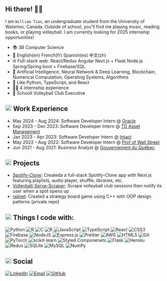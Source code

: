 ## Hi there! 👋🏻

I am `William Tian`, an undergraduate student from the University of Waterloo, Canada. Outside of school, you'll find me playing music, reading books, or playing volleyball. I am currently looking for 2025 internship opportunities! 

- 📚 3B Computer Science
- 💬 English(en) French(fr) Spanish(es) 中文(zh) 
- 🌐 Full-stack web: React/Redux Angular Next.js + Flask Node.js Spring/Spring boot + Firebase/SQL
- 🤖 Artificial Intelligence, Neural Network & Deep Learning, Blockchain, Numerical Computation, Operating Systems, Algorithms
- 💜 Like Python, TypeScript, and React
- 👩‍💻 4 internship experience
- 🏐 Schooll Volleyball Club Executive


## <img src="https://user-images.githubusercontent.com/59118459/169634429-3f826467-8740-42d8-ab8b-1857cd405fd9.gif" alt="BugcatWork" width="20px" height="20px"/> Work Experience

- May 2024 - Aug 2024: Software Developer Intern @ [Oracle](https://www.oracle.com/)
- Sep 2023 - Dec 2023: Software Developer Intern @ [TD Asset Management](https://www.td.com/ca/en/asset-management/home)
- Jan 2023 - Apr 2023: Software Developer Intern @ [Intact](https://www.intact.ca/)
- May 2022 - Aug 2022: Software Developer Intern @ [Prof of Wall Street](https://www.profofwallstreet.com/)
- Jun 2021 - Aug 2021: Business Analyst @ [Gouvernement du Québec](https://www.quebec.ca/en/government/ministere/emploi-solidarite-sociale)

## <img src="https://user-images.githubusercontent.com/59118459/169634505-a0855753-58ab-4367-96a7-4976041e21f6.gif" alt="nkoRave" width="20px" height="20px"/> Projects

 <ul>
  <li><a href="https://github.com/xzc21/Spotify-Clone">Spotify-Clone</a>: Createda a full-stack Spotify-Clone app with Next.js featuring playlists, audio player, shuffle, libraries, etc.</li>
  <li><a href="https://github.com/xzc21/volleyball-serve-scraper">Volleyball-Serve-Scraper</a>: Scrape volleyball club sessions then notify its user when a spot opens up</li>
  <li><a href="https://github.com/xzc21/cs246-a5">raiinet</a>:  Created a strategy board game using C++ with OOP design patterns (private repo)</li>
 </ul>


## <img src="https://user-images.githubusercontent.com/59118459/194571601-3db32470-58c8-49e0-b201-5aedff2dcbbf.gif" alt="stars" width="20px" height="20px"/> Things I code with:

![Python](http://img.shields.io/badge/Python-3776AB?style=flat-square&logo=python&logoColor=ffffff)
![R](http://img.shields.io/badge/-R-3776AB?style=flat-square&logo=r&logoColor=ffffff)
![C](http://img.shields.io/badge/-C-3776AB?style=flat-square&logo=c&logoColor=ffffff)
![R](https://img.shields.io/badge/-R-%23276DC3.svg?style=flat-square&logo=r&logoColor=white)
![JavaScript](https://img.shields.io/badge/-JavaScript-yellow?style=flat-square&logo=javascript&logoColor=white)
![TypeScript](https://img.shields.io/badge/TypeScript-%23007ACC.svg?style=flat-square&logo=typescript&logoColor=white)
![React](https://img.shields.io/badge/React-%23007ACC?style=flat-square&logo=react&logoColor=white)
![CSS3](https://img.shields.io/badge/-CSS3-%231572B6?style=flat-square&logo=css3)
![Firebase](https://img.shields.io/badge/firebase-%234285F4.svg?style=flat-square&logo=firebase)
![NodeJS](https://img.shields.io/badge/Nodejs-43853d?style=flat-square&logo=node.js&logoColor=white)
![Express.js](https://img.shields.io/badge/Expressjs-43853d.svg?style=flat-square&logo=express&logoColor=white)
![Prettier](https://img.shields.io/badge/-Prettier-E7A93E?style=flat-square&logo=prettier&logoColor=white)
![AWS](https://img.shields.io/badge/AWS-%23FF9900.svg?style=flat-square&logo=amazon-aws&logoColor=white)
![HTML5](https://img.shields.io/badge/-HTML5-E34F26?style=flat-square&logo=html5&logoColor=ffffff)
![Git](https://img.shields.io/badge/-Git-F05032?style=flat-square&logo=git&logoColor=white)
![PyTorch](https://img.shields.io/badge/PyTorch-%23EE4C2C.svg?style=flat-square&logo=pytorch&logoColor=white)
![scikit-learn](https://img.shields.io/badge/scikit--learn-F06032.svg?style=flat-square&logo=scikit-learn&logoColor=white)
![Styled Componenets](https://img.shields.io/badge/-Styled_Components-db7092?style=flat-square&logo=styled-components&logoColor=white)
![Flask](https://img.shields.io/badge/Flask-311C87.svg?style=flat-square&logo=flask&logoColor=white)
![Heroku](https://img.shields.io/badge/-Heroku-430098?style=flat-square&logo=heroku&logoColor=white)
![Redux](https://img.shields.io/badge/Redux-764ABC?style=flat-square&logo=redux&logoColor=white)
![SQLite](https://img.shields.io/badge/Sqlite-%2307405e.svg?style=flat-square&logo=sqlite&logoColor=white)
![MySQL](https://img.shields.io/badge/MySQL-%2307405e.svg?style=flat-square&logo=mysql&logoColor=white)
![NumPy](https://img.shields.io/badge/numpy-%23013243.svg?style=flat-square&logo=numpy&logoColor=white)

## <img src="https://user-images.githubusercontent.com/59118459/193049628-b56bba85-b2da-4d04-8bd1-7f79ea015feb.gif" alt="mewheart" width="20px" height="20px" /> Social

[![LinkedIn](https://img.shields.io/badge/-William_Tian-0077B5?style=flat-square&logo=Linkedin&logoColor=white&link=https://www.linkedin.com/in/william-tian/)](https://www.linkedin.com/in/william-tian/)
[![Email](https://img.shields.io/badge/-w27tian@uwaterloo.ca-red?style=flat-square&logo=gmail&logoColor=white)](mailto:w27tian@uwaterloo.ca)
[![GitHub](https://img.shields.io/github/followers/xzc21?style=social&label=Follow)](https://github.com/xzc21)
